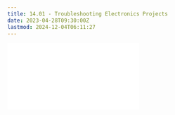 ```yaml
---
title: 14.01 - Troubleshooting Electronics Projects
date: 2023-04-28T09:30:00Z
lastmod: 2024-12-04T06:11:27
---
```


![Link to included file content](../../../../electronics/troubleshooting-electronics-projects.md)
